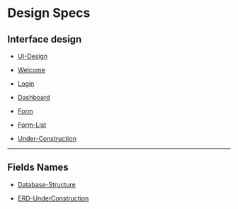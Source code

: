 # Design Specs

## Interface design
- [UI-Design](https://xd.adobe.com/view/5bc3d435-24f8-4d8e-70a9-ff4366e14e2e-2df2/)


- [Welcome](https://xd.adobe.com/view/5bc3d435-24f8-4d8e-70a9-ff4366e14e2e-2df2/)

- [Login](https://xd.adobe.com/view/5bc3d435-24f8-4d8e-70a9-ff4366e14e2e-2df2/screen/5a95d78a-4933-4352-a998-9529b28be873/Login)

- [Dashboard](https://xd.adobe.com/view/5bc3d435-24f8-4d8e-70a9-ff4366e14e2e-2df2/screen/4b292163-23ed-4dd1-bb9c-3e77ae01c91b/Dashboard)

- [Form](https://xd.adobe.com/view/5bc3d435-24f8-4d8e-70a9-ff4366e14e2e-2df2/screen/6625ab8c-ee7b-49a7-92c8-4da9e9d6d504/Module)

- [Form-List](https://xd.adobe.com/view/5bc3d435-24f8-4d8e-70a9-ff4366e14e2e-2df2/screen/c028734c-5591-4eb6-a2be-bd4ed610b2d5/Report)

- [Under-Construction]()

---
## Fields Names

- [Database-Structure](https://github.com/TheCodeXTeam/Kandahar-IHS/blob/master/src/main/resources/sql/db-ddl.ipynb)

- [ERD-UnderConstruction]()